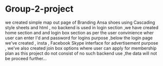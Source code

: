# Group-2-project

we created simple map out page of 
Branding Ansa shoes using Cascading 
style sheets and html , no backend is 
used in login section ,we have created 
home section and and login box section 
as per the user convinience  wher user 
can enter I'd and password for logins 
purpose ,below the login page we've 
created , insta , Facebook Skype 
interface for advertisement purpose , 
we've also created join box options 
where user can apply for membership 
plan as this project do not consist of no
such backend use ,the data will not 
be proceed further... 
